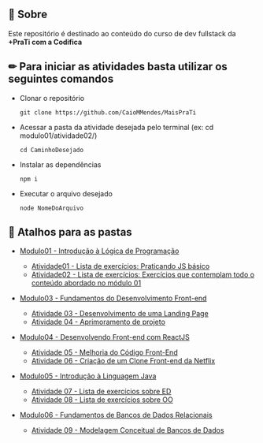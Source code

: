 ## 📌 Sobre

Este repositório é destinado ao conteúdo do curso de dev fullstack da **+PraTi com a Codifica**

## ✏ Para iniciar as atividades basta utilizar os seguintes comandos

- Clonar o repositório
    <pre><code>git clone https://github.com/CaioMMendes/MaisPraTi</code></pre>

- Acessar a pasta da atividade desejada pelo terminal (ex: cd modulo01/atividade02/)
    <pre><code>cd CaminhoDesejado</code></pre>

- Instalar as dependências
    <pre><code>npm i</code></pre>

- Executar o arquivo desejado
    <pre><code>node NomeDoArquivo</code></pre>

## 🔗 Atalhos para as pastas

- [Modulo01 - Introdução à Lógica de Programação](https://github.com/CaioMMendes/MaisPraTi/tree/main/modulo01)
  - [Atividade01 - Lista de exercícios: Praticando JS básico](https://github.com/CaioMMendes/MaisPraTi/tree/main/modulo01/atividade01)
  - [Atividade02 - Lista de exercícios: Exercícios que contemplam todo o conteúdo abordado no módulo 01](https://github.com/CaioMMendes/MaisPraTi/tree/main/modulo01/atividade02)

- [Modulo03 - Fundamentos do Desenvolvimento Front-end](https://github.com/CaioMMendes/MaisPraTi/tree/main/modulo03)
  - [Atividade 03 - Desenvolvimento de uma Landing Page](https://github.com/CaioMMendes/MaisPraTi/tree/main/modulo03/atividade03)
  - [Atividade 04 - Aprimoramento de projeto](https://github.com/CaioMMendes/MaisPraTi/tree/main/modulo03/atividade04)

- [Modulo04 - Desenvolvendo Front-end com ReactJS](https://github.com/CaioMMendes/MaisPraTi/tree/main/modulo04)
  - [Atividade 05 - Melhoria do Código Front-End](https://github.com/CaioMMendes/MaisPraTi/tree/main/modulo04/atividade05)
  - [Atividade 06 - Criação de um Clone Front-end da Netflix](https://github.com/CaioMMendes/MaisPraTi/tree/main/modulo04/atividade06)
  
- [Modulo05 - Introdução à Linguagem Java](https://github.com/CaioMMendes/MaisPraTi/tree/main/modulo05)
  - [Atividade 07 - Lista de exercícios sobre ED](https://github.com/CaioMMendes/MaisPraTi/tree/main/modulo05/atividade07)
  - [Atividade 08 - Lista de exercícios sobre OO](https://github.com/CaioMMendes/MaisPraTi/tree/main/modulo05/atividade08)
  
- [Modulo06 - Fundamentos de Bancos de Dados Relacionais](https://github.com/CaioMMendes/MaisPraTi/tree/main/modulo06)
  - [Atividade 09 - Modelagem Conceitual de Bancos de Dados](https://github.com/CaioMMendes/MaisPraTi/tree/main/modulo06/atividade09)
